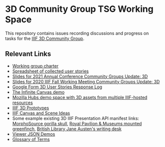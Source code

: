 # 3D Community Group TSG Working Space
This repository contains issues recording discussions and progress on tasks for the [IIIF 3D Community Group](https://iiif.io/community/groups/3d/).

## Relevant Links ##

- [Working group charter](http://iiif.io/community/groups/3d/)
- [Spreadsheet of collected user stories](https://docs.google.com/spreadsheets/d/1_kt5THS8M1T_nth16VG1PaM6If6CRewBioJ3zFW_CbQ/edit#gid=1028387312)
- [Slides for 2021 Annual Conference Community Groups Update: 3D](https://docs.google.com/presentation/d/16Yi2ETQdo8kmEHxzJDa_0XWmUTIyfM3k_AaBYHCyBbM/edit?usp=sharing)
- [Slides for 2020 IIIF Fall Working Meeting Community Groups Update: 3D](https://docs.google.com/presentation/d/1ysDKOxbWGBnkElSd0xVsUX84UxUfF95Zc-TYhioTaqE/edit#slide=id.g773d5934ba_0_93)
- [Google Form 3D User Stories Response Log](https://docs.google.com/spreadsheets/d/1_kt5THS8M1T_nth16VG1PaM6If6CRewBioJ3zFW_CbQ/edit#gid=1028387312)
- [The Infinite Canvas demo](https://infinitecanvas.vercel.app/)
- [Mozilla Hubs demo space with 3D assets from multiple IIIF-hosted resources](https://hubs.mozilla.com/BgneDX4/rpm-gallery/)
- [IIIF 3D Prototypes](https://glenrobson.github.io/iiif_stuff/3d_prototypes/)
- [IIIF Canvas and Scene Ideas](https://docs.google.com/document/d/1LnLaYFE7ksNb7Tk2wf8yfw1nmTpW1Hy58E41f__DS18/edit?usp=sharing)
- Some example existing 3D IIIF Presentation API manifest links: [MorphoSource gorilla skull](https://www.morphosource.org/manifests/8ff57219-27ff-4ccd-95bc-eb7cbe195539), [Royal Pavilion & Museums mounted greenfinch](https://www.rpm-api.io/records/5e7de766317ed200177bdeb7?_format=iiif), [British Library Jane Austen's writing desk](https://bl-3d.netlify.app/collection/jane-austen-writing-desk/index.json)
- [Viewer JSON Demos](https://github.com/IIIF/3d/blob/main/demo/VIEWER_JSON_DEMOS.md)
- [Glossary of Terms](https://docs.google.com/document/d/1wCtQxbfr9xV6CenaN88OfZbCc5RxgLx-r_vzO0OHodc/edit)

